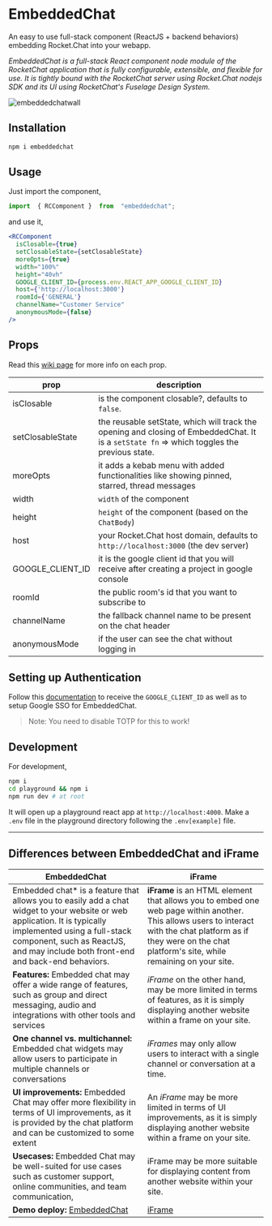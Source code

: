 # EmbeddedChat

An easy to use full-stack component (ReactJS + backend behaviors) embedding Rocket.Chat into your webapp.

*EmbeddedChat is a full-stack React component node module of the RocketChat application that is fully configurable, extensible, and flexible for use. It is tightly bound with the RocketChat server using Rocket.Chat nodejs SDK and its UI using RocketChat's Fuselage Design System.*

![embeddedchatwall](https://user-images.githubusercontent.com/73601258/178119162-ecabb9b7-e3ae-4c70-8ab2-f6c02856f4c6.png)

## Installation

```bash
npm i embeddedchat
```

## Usage

Just import the component,

```javascript
import  { RCComponent }  from  "embeddedchat";
```

and use it,

```jsx
<RCComponent
  isClosable={true}
  setClosableState={setClosableState}
  moreOpts={true}
  width="100%"
  height="40vh"
  GOOGLE_CLIENT_ID={process.env.REACT_APP_GOOGLE_CLIENT_ID}
  host={'http://localhost:3000'}
  roomId={'GENERAL'}
  channelName="Customer Service"
  anonymousMode={false}
/>
```

## Props

Read this [wiki page](https://github.com/RocketChat/EmbeddedChat/wiki/Roots-of-EmbeddedChat) for more info on each prop.

|prop|description  |
|--|--|
|isClosable  | is the component closable?, defaults to `false`. |
|setClosableState | the reusable setState, which will track the opening and closing of EmbeddedChat. It is a `setState fn` => which toggles the previous state.|
|moreOpts | it adds a kebab menu with added functionalities like showing pinned, starred, thread messages |
| width| `width` of the component|
| height| `height` of the component (based on the `ChatBody`) |
|host | your Rocket.Chat host domain, defaults to `http://localhost:3000` (the dev server)|
|GOOGLE_CLIENT_ID | it is the google client id that you will receive after creating a project in google console|
|roomId | the public room's id that you want to subscribe to|
|channelName| the fallback channel name to be present on the chat header|
|anonymousMode | if the user can see the chat without logging in|

## Setting up Authentication

Follow this [documentation](https://docs.rocket.chat/guides/administration/admin-panel/settings/oauth/google-oauth-setup) to receive the `GOOGLE_CLIENT_ID` as well as to setup Google SSO for EmbeddedChat.

> Note: You need to disable TOTP for this to work!

## Development

For development,

```bash
npm i
cd playground && npm i
npm run dev # at root
```

It will open up a playground react app at `http://localhost:4000`.
Make a `.env` file in the playground directory following the `.env[example]` file.

---

## Differences between EmbeddedChat and iFrame

EmbeddedChat  | iFrame
----------|----------
  Embedded chat* is a feature that allows you to easily add a chat widget to your website or web application. It is typically implemented using a full-stack component, such as ReactJS, and may include both front-end and back-end behaviors.  | **iFrame** is an HTML element that allows you to embed one web page within another. This allows users to interact with the chat platform as if they were on the chat platform's site, while remaining on your site.
**Features:** Embedded chat may offer a wide range of features, such as group and direct messaging, audio and integrations with other tools and services       | *iFrame* on the other hand, may be more limited in terms of features, as it is simply displaying another website within a frame on your site.
| **One channel vs. multichannel:** Embedded chat widgets may allow users to participate in multiple channels or conversations                                                                                                                     | *iFrames* may only allow users to interact with a single channel or conversation at a time.
| **UI improvements:** Embedded Chat may offer more flexibility in terms of UI improvements, as it is provided by the chat platform and can be customized to some extent                                                                           | An *iFrame* may be more limited in terms of UI improvements, as it is simply displaying another website within a frame on your site.  
 **Usecases:** Embedded Chat may be well-suited for use cases such as customer support, online communities, and team communication, |iFrame may be more suitable for displaying content from another website within your site.
 **Demo deploy:** [EmbeddedChat](https://sidmohanty11.github.io/embeddedchat-demo-deploy/) | [iFrame](https://sidmohanty11.github.io/embeddedchat-iframe-deploy/)
